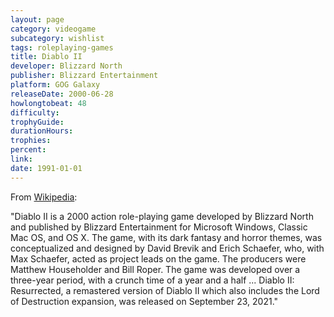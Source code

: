 ```yaml
---
layout: page
category: videogame
subcategory: wishlist
tags: roleplaying-games
title: Diablo II
developer: Blizzard North
publisher: Blizzard Entertainment
platform: GOG Galaxy
releaseDate: 2000-06-28
howlongtobeat: 48
difficulty:
trophyGuide:
durationHours:
trophies:
percent:
link:
date: 1991-01-01
---
```


From [Wikipedia](https://en.wikipedia.org/wiki/Diablo_II):

"Diablo II is a 2000 action role-playing game developed by Blizzard North and published by Blizzard Entertainment for Microsoft Windows, Classic Mac OS, and OS X. The game, with its dark fantasy and horror themes, was conceptualized and designed by David Brevik and Erich Schaefer, who, with Max Schaefer, acted as project leads on the game. The producers were Matthew Householder and Bill Roper. The game was developed over a three-year period, with a crunch time of a year and a half ... Diablo II: Resurrected, a remastered version of Diablo II which also includes the Lord of Destruction expansion, was released on September 23, 2021."

